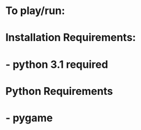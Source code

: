 # To play/run:

# Installation Requirements:
# - python 3.1 required

# Python Requirements
# - pygame
